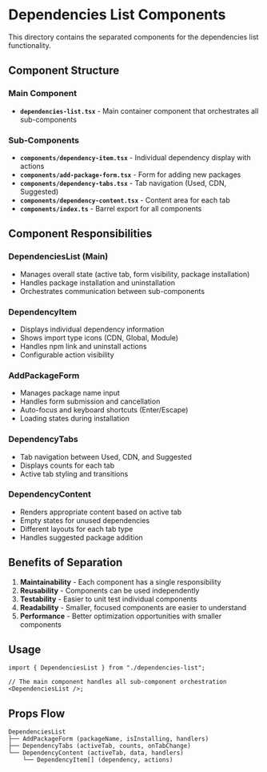 # Dependencies List Components

This directory contains the separated components for the dependencies list functionality.

## Component Structure

### Main Component

- **`dependencies-list.tsx`** - Main container component that orchestrates all sub-components

### Sub-Components

- **`components/dependency-item.tsx`** - Individual dependency display with actions
- **`components/add-package-form.tsx`** - Form for adding new packages
- **`components/dependency-tabs.tsx`** - Tab navigation (Used, CDN, Suggested)
- **`components/dependency-content.tsx`** - Content area for each tab
- **`components/index.ts`** - Barrel export for all components

## Component Responsibilities

### DependenciesList (Main)

- Manages overall state (active tab, form visibility, package installation)
- Handles package installation and uninstallation
- Orchestrates communication between sub-components

### DependencyItem

- Displays individual dependency information
- Shows import type icons (CDN, Global, Module)
- Handles npm link and uninstall actions
- Configurable action visibility

### AddPackageForm

- Manages package name input
- Handles form submission and cancellation
- Auto-focus and keyboard shortcuts (Enter/Escape)
- Loading states during installation

### DependencyTabs

- Tab navigation between Used, CDN, and Suggested
- Displays counts for each tab
- Active tab styling and transitions

### DependencyContent

- Renders appropriate content based on active tab
- Empty states for unused dependencies
- Different layouts for each tab type
- Handles suggested package addition

## Benefits of Separation

1. **Maintainability** - Each component has a single responsibility
2. **Reusability** - Components can be used independently
3. **Testability** - Easier to unit test individual components
4. **Readability** - Smaller, focused components are easier to understand
5. **Performance** - Better optimization opportunities with smaller components

## Usage

```tsx
import { DependenciesList } from "./dependencies-list";

// The main component handles all sub-component orchestration
<DependenciesList />;
```

## Props Flow

```
DependenciesList
├── AddPackageForm (packageName, isInstalling, handlers)
├── DependencyTabs (activeTab, counts, onTabChange)
└── DependencyContent (activeTab, data, handlers)
    └── DependencyItem[] (dependency, actions)
```
